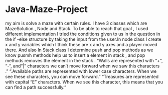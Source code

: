 # Java-Maze-Project


my aim is solve a maze with certain rules. I have 3 classes which are 
MazeSolution , Node and Stack. To be able to reach that goal , I used different implementation I 
tried the conditions given to us in the question in the if -else structure by taking the input from the 
user.In node class I create x and y variables which I think these are x and y axes and a player moved 
there. And also In Stack class I determine push and pop methods as we know pusmh methods help us
to insert a element in stack , and pop methods removes the element in the stack .
“Walls are represented with “+”, “-“, and“|” characters we can’t move forward when we saw this 
characters .”
“.Available paths are represented with lower case characters. When we see these characters, you 
can move forward.”
“Treasures are represented with capital “E” characters. When we see this character, this means 
that you can find a path successfully.”
